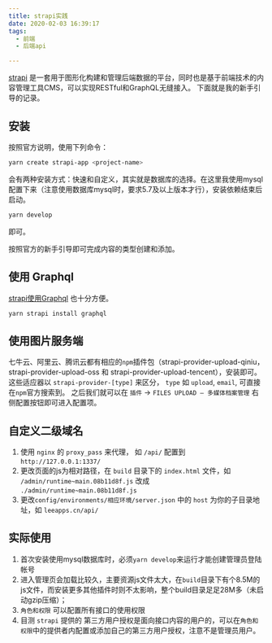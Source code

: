 ```yaml
---
title: strapi实践
date: 2020-02-03 16:39:17
tags:
  - 前端
  - 后端api

---
```


[strapi](https://strapi.io/) 是一套用于图形化构建和管理后端数据的平台，同时也是基于前端技术的内容管理工具CMS，可以实现RESTful和GraphQL无缝接入。
下面就是我的新手引导的记录。

## 安装

按照官方说明，使用下列命令：

```bash
yarn create strapi-app <project-name>
```
会有两种安装方式：快速和自定义，其实就是数据库的选择。在这里我使用mysql配置下来（注意使用数据库mysql时，要求5.7及以上版本才行），安装依赖结束后启动。
```bash
yarn develop
```
即可。

按照官方的新手引导即可完成内容的类型创建和添加。

## 使用 Graphql

[strapi使用Graphql](https://strapi.io/documentation/3.0.0-alpha.x/guides/graphql.html#graphql) 也十分方便。

```bash
yarn strapi install graphql
```

## 使用图片服务端

七牛云、阿里云、腾讯云都有相应的`npm`插件包（strapi-provider-upload-qiniu，strapi-provider-upload-oss 和 strapi-provider-upload-tencent），安装即可。这些适应器以 `strapi-provider-[type]` 来区分， `type` 如 `upload`, `email`, 可直接在`npm`官方搜索到。
之后我们就可以在 `插件` -> `FILES UPLOAD — 多媒体档案管理` 右侧配置按钮即可进入配置项。

## 自定义二级域名

1. 使用 `nginx` 的 `proxy_pass` 来代理， 如 `/api/` 配置到 `http://127.0.0.1:1337/`
2. 更改页面的js为相对路径，在 `build` 目录下的 `index.html` 文件，如 `/admin/runtime~main.08b11d8f.js` 改成 `./admin/runtime~main.08b11d8f.js`
3. 更改`config/environments/相应环境/server.json` 中的 `host` 为你的子目录地址，如 `leeapps.cn/api/`

## 实际使用

1. 首次安装使用mysql数据库时，必须`yarn develop`来运行才能创建管理员登陆帐号
2. 进入管理页会加载比较久，主要资源js文件太大，在`build`目录下有个8.5M的js文件，而安装更多其他插件时则不太影响，整个build目录足足28M多（未启动gzip压缩）；
3. `角色和权限` 可以配置所有接口的使用权限
4. 目测 `strapi` 提供的 第三方用户授权是面向接口内容的用户的，可以在`角色和权限`中的提供者内配置或添加自己的第三方用户授权，注意不是管理员用户。